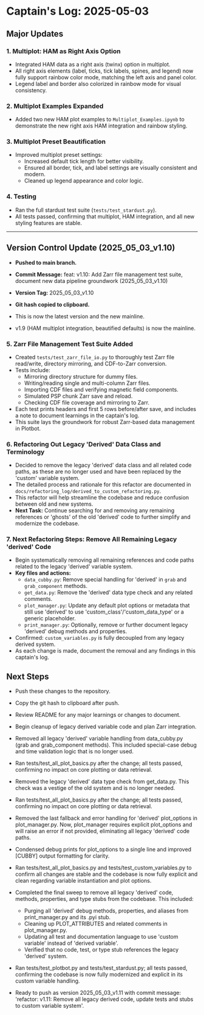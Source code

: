 # Captain's Log: 2025-05-03

## Major Updates

### 1. Multiplot: HAM as Right Axis Option
- Integrated HAM data as a right axis (twinx) option in multiplot.
- All right axis elements (label, ticks, tick labels, spines, and legend) now fully support rainbow color mode, matching the left axis and panel color.
- Legend label and border also colorized in rainbow mode for visual consistency.

### 2. Multiplot Examples Expanded
- Added two new HAM plot examples to `Multiplot_Examples.ipynb` to demonstrate the new right axis HAM integration and rainbow styling.

### 3. Multiplot Preset Beautification
- Improved multiplot preset settings:
    - Increased default tick length for better visibility.
    - Ensured all border, tick, and label settings are visually consistent and modern.
    - Cleaned up legend appearance and color logic.

### 4. Testing
- Ran the full stardust test suite (`tests/test_stardust.py`).
- All tests passed, confirming that multiplot, HAM integration, and all new styling features are stable.

---

## Version Control Update (2025_05_03_v1.10)
- **Pushed to main branch.**
- **Commit Message:** feat: v1.10: Add Zarr file management test suite, document new data pipeline groundwork (2025_05_03_v1.10)
- **Version Tag:** 2025_05_03_v1.10
- **Git hash copied to clipboard.**
- This is now the latest version and the new mainline.

- v1.9 (HAM multiplot integration, beautified defaults) is now the mainline.

### 5. Zarr File Management Test Suite Added
- Created `tests/test_zarr_file_io.py` to thoroughly test Zarr file read/write, directory mirroring, and CDF-to-Zarr conversion.
- Tests include:
    - Mirroring directory structure for dummy files.
    - Writing/reading single and multi-column Zarr files.
    - Importing CDF files and verifying magnetic field components.
    - Simulated PSP chunk Zarr save and reload.
    - Checking CDF file coverage and mirroring to Zarr.
- Each test prints headers and first 5 rows before/after save, and includes a note to document learnings in the captain's log.
- This suite lays the groundwork for robust Zarr-based data management in Plotbot.

### 6. Refactoring Out Legacy 'Derived' Data Class and Terminology
- Decided to remove the legacy 'derived' data class and all related code paths, as these are no longer used and have been replaced by the 'custom' variable system.
- The detailed process and rationale for this refactor are documented in `docs/refactoring_log/derived_to_custom_refactoring.py`.
- This refactor will help streamline the codebase and reduce confusion between old and new systems.
- **Next Task:** Continue searching for and removing any remaining references or 'ghosts' of the old 'derived' code to further simplify and modernize the codebase.

### 7. Next Refactoring Steps: Remove All Remaining Legacy 'derived' Code
- Begin systematically removing all remaining references and code paths related to the legacy 'derived' variable system.
- **Key files and actions:**
    - `data_cubby.py`: Remove special handling for 'derived' in `grab` and `grab_component` methods.
    - `get_data.py`: Remove the 'derived' data type check and any related comments.
    - `plot_manager.py`: Update any default plot options or metadata that still use 'derived' to use 'custom_class'/'custom_data_type' or a generic placeholder.
    - `print_manager.py`: Optionally, remove or further document legacy 'derived' debug methods and properties.
- Confirmed: `custom_variables.py` is fully decoupled from any legacy derived system.
- As each change is made, document the removal and any findings in this captain's log.

## Next Steps
- Push these changes to the repository.
- Copy the git hash to clipboard after push.
- Review README for any major learnings or changes to document.
- Begin cleanup of legacy derived variable code and plan Zarr integration.

- Removed all legacy 'derived' variable handling from data_cubby.py (grab and grab_component methods). This included special-case debug and time validation logic that is no longer used.
- Ran tests/test_all_plot_basics.py after the change; all tests passed, confirming no impact on core plotting or data retrieval.

- Removed the legacy 'derived' data type check from get_data.py. This check was a vestige of the old system and is no longer needed.
- Ran tests/test_all_plot_basics.py after the change; all tests passed, confirming no impact on core plotting or data retrieval.

- Removed the last fallback and error handling for 'derived' plot_options in plot_manager.py. Now, plot_manager requires explicit plot_options and will raise an error if not provided, eliminating all legacy 'derived' code paths.
- Condensed debug prints for plot_options to a single line and improved [CUBBY] output formatting for clarity.
- Ran tests/test_all_plot_basics.py and tests/test_custom_variables.py to confirm all changes are stable and the codebase is now fully explicit and clean regarding variable instantiation and plot options.

- Completed the final sweep to remove all legacy 'derived' code, methods, properties, and type stubs from the codebase. This included:
    - Purging all 'derived' debug methods, properties, and aliases from print_manager.py and its .pyi stub.
    - Cleaning up PLOT_ATTRIBUTES and related comments in plot_manager.py.
    - Updating all test and documentation language to use 'custom variable' instead of 'derived variable'.
    - Verified that no code, test, or type stub references the legacy 'derived' system.
- Ran tests/test_plotbot.py and tests/test_stardust.py; all tests passed, confirming the codebase is now fully modernized and explicit in its custom variable handling.
- Ready to push as version 2025_05_03_v1.11 with commit message: 'refactor: v1.11: Remove all legacy derived code, update tests and stubs to custom variable system'. 